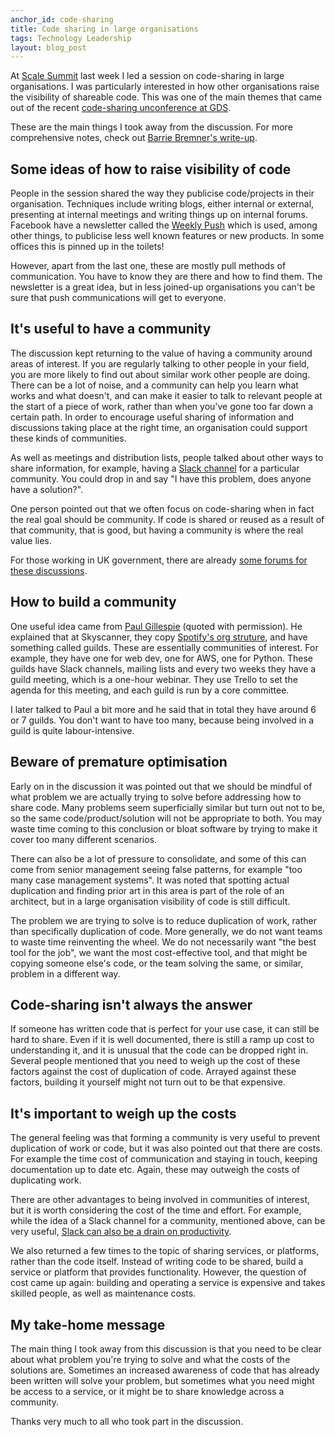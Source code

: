 ```yaml
---
anchor_id: code-sharing
title: Code sharing in large organisations
tags: Technology Leadership
layout: blog_post
---
```


At [Scale Summit](http://www.scalesummit.org/) last week I led a session on code-sharing in large
organisations. I was particularly interested in how other organisations raise
the visibility of shareable code. This was one of the main themes that came out of the recent [code-sharing unconference at
GDS](https://gdstechnology.blog.gov.uk/2016/03/04/code-sharing-unconference/).

These are the main things I took away from the discussion. For more comprehensive notes, check out [Barrie Bremner's write-up](https://github.com/bazbremner/scalesummit-2016-notes/blob/master/code_sharing.org).

## Some ideas of how to raise visibility of code

People in the session shared the way they publicise code/projects in their organisation. Techniques include writing blogs, either internal or external, presenting at internal meetings and writing things up on internal forums. Facebook have a newsletter called the [Weekly Push](http://blog.newspaperclub.com/2014/04/22/paper-of-the-month-the-weekly-push/) which is used, among other things, to publicise less well known features or new products. In some offices this is pinned up in the toilets!

However, apart from the last one, these are mostly pull methods of communication. You have to know they are there and how to find them. The newsletter is a great idea, but in less joined-up organisations you can't be sure that push communications will get to everyone.

## It's useful to have a community

The discussion kept returning to the value of having a community around areas of interest. If you are regularly talking to other people in your field, you are more likely to find out about similar work other people are doing. There can be a lot of noise, and a community can help you learn what works and what doesn't, and can make it easier to talk to relevant people at the start of a piece of work, rather than when you've gone too far down a certain path. In order to encourage useful sharing of information and discussions taking place at the right time, an organisation could support these kinds of communities.

As well as meetings and distribution lists, people talked about other ways to share information, for example, having a [Slack channel](https://slack.com/) for a particular community. You could drop in and say "I have this problem, does anyone have a solution?".

One person pointed out that we often focus on code-sharing when in fact the real goal should be community. If code is shared or reused as a result of that community, that is good, but having a community is where the real value lies.

For those working in UK government, there are already [some forums for these discussions](https://gdstechnology.blog.gov.uk/join-the-conversation/).

## How to build a community

One useful idea came from [Paul Gillespie](https://twitter.com/bigpg) (quoted with permission). He explained that at Skyscanner, they copy [Spotify's org struture](http://www.scribd.com/doc/113617905/Scaling-Agile-Spotify), and have something called guilds. These are essentially communities of interest. For example, they have one for web dev, one for AWS, one for Python. These guilds have Slack channels, mailing lists and every two weeks they have a guild meeting, which is a one-hour webinar. They use Trello to set the agenda for this meeting, and each guild is run by a core committee.

I later talked to Paul a bit more and he said that in total they have around 6 or 7 guilds. You don't want to have too many, because being involved in a guild is quite labour-intensive.

## Beware of premature optimisation

Early on in the discussion it was pointed out that we should be mindful of what problem we are actually trying to solve before addressing how to share code. Many problems seem superficially similar but turn out not to be, so the same code/product/solution will not be appropriate to both. You may waste time coming to this conclusion or bloat software by trying to make it cover too many different scenarios.

There can also be a lot of pressure to consolidate, and some of this can come from senior management seeing false patterns, for example "too many case management systems". It was noted that spotting actual duplication and finding prior art in this area is part of the role of an architect, but in a large organisation visibility of code is still difficult.

The problem we are trying to solve is to reduce duplication of work, rather than specifically duplication of code. More generally, we do not want teams to waste time reinventing the wheel. We do not necessarily want "the best tool for the job", we want the most cost-effective tool, and that might be copying someone else's code, or the team solving the same, or similar, problem in a different way.

## Code-sharing isn't always the answer

If someone has written code that is perfect for your use case, it can still be hard to share. Even if it is well documented, there is still a ramp up cost to understanding it, and it is unusual that the code can be dropped right in. Several people mentioned that you need to weigh up the cost of these factors against the cost of duplication of code. Arrayed against these factors, building it yourself might not turn out to be that expensive.

## It's important to weigh up the costs

The general feeling was that forming a community is very useful to prevent duplication of work or code, but it was also pointed out that there are costs. For example the time cost of communication and staying in touch, keeping documentation up to date etc. Again, these may outweigh the costs of duplicating work.

There are other advantages to being involved in communities of interest, but it is worth considering the cost of the time and effort. For example, while the idea of a Slack channel for a community, mentioned above, can be very useful, [Slack can also be a drain on productivity](http://m.signalvnoise.com/is-group-chat-making-you-sweat-744659addf7d#.3dhurm2vu).

We also returned a few times to the topic of sharing services, or platforms, rather than the code itself. Instead of writing code to be shared, build a service or platform that provides functionality. However, the question of cost came up again: building and operating a service is expensive and takes skilled people, as well as maintenance costs.

## My take-home message

The main thing I took away from this discussion is that you need to be clear about what problem you're trying to solve and what the costs of the solutions are. Sometimes an increased awareness of code that has already been written will solve your problem, but sometimes what you need might be access to a service, or it might be to share knowledge across a community.

Thanks very much to all who took part in the discussion.

